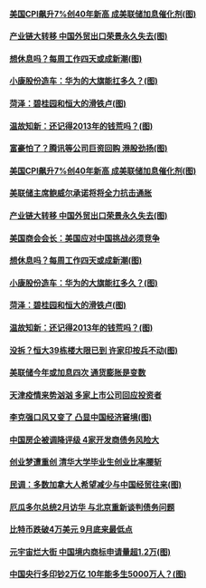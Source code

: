 #### [美国CPI飙升7%创40年新高 成美联储加息催化剂(图)](../pages/p5/994950.md?t=01130304) 
#### [产业链大转移 中国外贸出口荣景永久失去(图)](../pages/p5/994944.md?t=01130304) 
#### [想休息吗？每周工作四天或成新潮(图)](../pages/p5/994903.md?t=01130304) 
#### [小康股份造车：华为的大旗能扛多久？(图)](../pages/p5/994909.md?t=01130304) 
#### [菏泽：碧桂园和恒大的滑铁卢(图)](../pages/p5/994897.md?t=01130304) 
#### [温故知新：还记得2013年的钱荒吗？(图)](../pages/p5/994893.md?t=01130304) 
#### [富豪怕了？腾讯等公司巨资回购 港股劲扬(图)](../pages/p5/994958.md?t=01130304) 
#### [美国CPI飙升7%创40年新高 成美联储加息催化剂(图)](../pages/p5/994950.md?t=01130304) 
#### [美联储主席鲍威尔承诺将将全力抗击通胀](../pages/p5/994948.md?t=01130304) 
#### [产业链大转移 中国外贸出口荣景永久失去(图)](../pages/p5/994944.md?t=01130304) 
#### [美国商会会长：美国应对中国挑战必须竞争](../pages/p5/994936.md?t=01130304) 
#### [想休息吗？每周工作四天或成新潮(图)](../pages/p5/994903.md?t=01130304) 
#### [小康股份造车：华为的大旗能扛多久？(图)](../pages/p5/994909.md?t=01130304) 
#### [菏泽：碧桂园和恒大的滑铁卢(图)](../pages/p5/994897.md?t=01130304) 
#### [温故知新：还记得2013年的钱荒吗？(图)](../pages/p5/994893.md?t=01130304) 
#### [没拆？恒大39栋楼大限已到 许家印按兵不动(图)](../pages/p5/994863.md?t=01130304) 
#### [美联储今年或加息四次 通货膨胀是变数](../pages/p5/994861.md?t=01130304) 
#### [天津疫情来势汹汹 多家上市公司回应投资者](../pages/p5/994857.md?t=01130304) 
#### [李克强口风又变了 凸显中国经济窘境(图)](../pages/p5/994851.md?t=01130304) 
#### [中国房企被调降评级 4家开发商债务风险大](../pages/p5/994846.md?t=01130304) 
#### [创业梦遭重创 清华大学毕业生创业比率腰斩](../pages/p5/994821.md?t=01130304) 
#### [民调：多数加拿大人希望减少与中国经贸往来(图)](../pages/p5/994814.md?t=01130304) 
#### [厄瓜多尔总统2月访华 与北京重新谈判债务问题](../pages/p5/994811.md?t=01130304) 
#### [比特币跌破4万美元 9月底来最低点](../pages/p5/994809.md?t=01130304) 
#### [元宇宙烂大街 中国境内商标申请量超1.2万(图)](../pages/p5/994789.md?t=01130304) 
#### [中国央行多印钞2万亿 10年能多生5000万人？(图)](../pages/p5/994772.md?t=01130304) 
